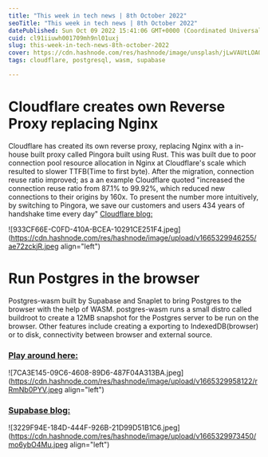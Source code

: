 ```yaml
---
title: "This week in tech news | 8th October 2022"
seoTitle: "This week in tech news | 8th October 2022"
datePublished: Sun Oct 09 2022 15:41:06 GMT+0000 (Coordinated Universal Time)
cuid: cl91iiuwh001709mh9nl01uxj
slug: this-week-in-tech-news-8th-october-2022
cover: https://cdn.hashnode.com/res/hashnode/image/unsplash/jLwVAUtLOAQ/upload/v1665330036940/xtIwLzsAW.jpeg
tags: cloudflare, postgresql, wasm, supabase

---
```




# Cloudflare creates own Reverse Proxy replacing Nginx

Cloudflare has created its own reverse proxy, replacing Nginx with a in-house built proxy called Pingora built using Rust. This was built due to poor connection pool resource allocation in Nginx at Cloudflare's scale which resulted to slower TTFB(Time to first byte). After the migration, connection reuse ratio improved; as a an example Cloudflare quoted "increased the connection reuse ratio from 87.1% to 99.92%, which reduced new connections to their origins by 160x. To present the number more intuitively, by switching to Pingora, we save our customers and users 434 years of handshake time every day"
[Cloudflare blog:](https://blog.cloudflare.com/how-we-built-pingora-the-proxy-that-connects-cloudflare-to-the-internet/)


![933CF66E-C0FD-410A-BCEA-10291CE251F4.jpeg](https://cdn.hashnode.com/res/hashnode/image/upload/v1665329946255/ae72zckjR.jpeg align="left")


# Run Postgres in the browser
Postgres-wasm built by Supabase and Snaplet to bring Postgres to the browser with the help of WASM. 
postgres-wasm runs a small distro called buildroot to create a 12MB snapshot for the Postgres server to be run on the browser.
Other features include creating a exporting to IndexedDB(browser) or to disk, connectivity between browser and external source.

### [Play around here: ](https://wasm.supabase.com/)

![7CA3E145-09C6-4608-89D6-487F04A313BA.jpeg](https://cdn.hashnode.com/res/hashnode/image/upload/v1665329958122/rRmNb0PYV.jpeg align="left")
### [Supabase blog:](https://supabase.com/blog/postgres-wasm)


![3229F94E-184D-444F-926B-21D99D51B1C6.jpeg](https://cdn.hashnode.com/res/hashnode/image/upload/v1665329973450/mo6ybO4Mu.jpeg align="left")
